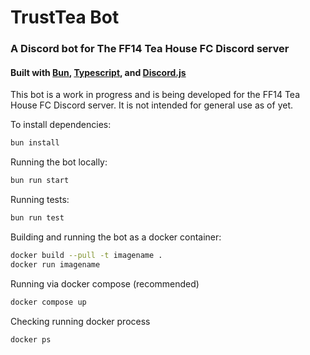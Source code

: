 # TrustTea Bot
### A Discord bot for The FF14 Tea House FC Discord server

#### Built with [Bun](https://bun.sh), [Typescript](https://www.typescriptlang.org/), and [Discord.js](https://discord.js.org/) 

This bot is a work in progress and is being developed for the FF14 Tea House FC Discord server. It is not intended for general use as of yet.


To install dependencies:

```bash
bun install
```

Running the bot locally:

```bash
bun run start
```
Running tests:

```bash
bun run test
```

Building and running the bot as a docker container:
```bash
docker build --pull -t imagename .
docker run imagename
```

Running via docker compose (recommended)
```bash
docker compose up
```

Checking running docker process
```bash
docker ps
```